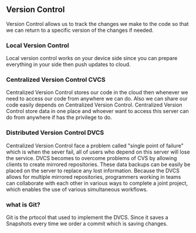 ## Version Control
Version Control allows us to track the changes we make to the code so that we can return to a specific version of the changes if needed.

### Local Version Control
Local version control works on your device side since you can prepare everything in your side then push updates to cloud.

### Centralized Version Control CVCS
Centralized Version Control stores our code in the cloud then whenever we need to access our code from anywhere we can do. Also we can share our code easily depends on Centralized Version Control. Centralized Version Control store data in one place and whoever want to access this server can do from anywhere if has the privilege to do.

### Distributed Version Control DVCS
 Centralized Version Control face a problem called "single point of failure" which is when the sever fail, all of users who depend on this server will lose the service. DVCS becomes to overcome problems of CVS by allowing clients to create mirrored repositories. These data backups can be easily be placed on the server to replace any lost information.
 Because the DVCS allows for multiple mirrored repositories, programmers working in teams can collaborate with each other in various ways to complete a joint project, which enables the use of various simultaneous workflows.
 
 ### what is Git?
 Git is the prtocol that used to implement the DVCS. Since it saves a Snapshots every time we order a commit which is saving changes.